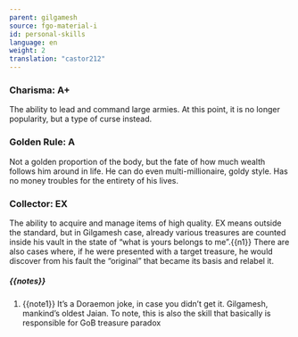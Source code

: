 ```yaml
---
parent: gilgamesh
source: fgo-material-i
id: personal-skills
language: en
weight: 2
translation: "castor212"
---
```


### Charisma: A+

The ability to lead and command large armies.
At this point, it is no longer popularity, but a type of curse instead.

### Golden Rule: A

Not a golden proportion of the body, but the fate of how much wealth follows him around in life.
He can do even multi-millionaire, goldy style. Has no money troubles for the entirety of his lives.

### Collector: EX

The ability to acquire and manage items of high quality.
EX means outside the standard, but in Gilgamesh case, already various treasures are counted inside his vault in the state of “what is yours belongs to me”.{{n1}}
There are also cases where, if he were presented with a target treasure, he would discover from his fault the “original” that became its basis and relabel it.

##### {{notes}}

1. {{note1}} It’s a Doraemon joke, in case you didn’t get it. Gilgamesh, mankind’s oldest Jaian.
  To note, this is also the skill that basically is responsible for GoB treasure paradox
